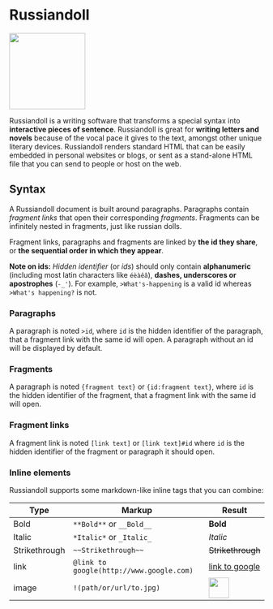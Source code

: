# Russiandoll

<img src="https://raw.githubusercontent.com/christophemarois/russiandoll/master/russiandoll.png" height="150">

Russiandoll is a writing software that transforms a special syntax into **interactive pieces of sentence**. Russiandoll is great for **writing letters and novels** because of the vocal pace it gives to the text, amongst other unique literary devices. Russiandoll renders standard HTML that can be easily embedded in personal websites or blogs, or sent as a stand-alone HTML file that you can send to people or host on the web.

## Syntax

A Russiandoll document is built around paragraphs. Paragraphs contain *fragment links* that open their corresponding *fragments*. Fragments can be infinitely nested in fragments, just like russian dolls.

Fragment links, paragraphs and fragments are linked by **the id they share**, or **the sequential order in which they appear**.

**Note on ids:** *Hidden identifier* (or *ids*) should only contain **alphanumeric** (including most latin characters like `éèàêâ`), **dashes, underscores or apostrophes** (`-_'`). For example, `>What's-happening` is a valid id whereas `>What's happening?` is not.

### Paragraphs

A paragraph is noted `>id`, where `id` is the hidden identifier of the paragraph, that a fragment link with the same id will open. A paragraph without an id will be displayed by default.

### Fragments

A paragraph is noted `{fragment text}` or `{id:fragment text}`, where `id` is the hidden identifier of the fragment, that a fragment link with the same id will open.

### Fragment links

A fragment link is noted `[link text]` or `[link text]#id` where `id` is the hidden identifier of the fragment or paragraph it should open.

### Inline elements

Russiandoll supports some markdown-like inline tags that you can combine:

Type|Markup|Result
---|---|---
Bold|`**Bold**` or `__Bold__`|<strong>Bold</strong>
Italic|`*Italic*` or `_Italic_`|<em>Italic</em>
Strikethrough|`~~Strikethrough~~`|<del>Strikethrough</del>
link|`@link to google(http://www.google.com)`|<a href="http://www.google.com" target="_blank">link to google</a>
image|`!(path/or/url/to.jpg)`|<img src="https://raw.githubusercontent.com/christophemarois/russiandoll/master/russiandoll.png" height="40">


